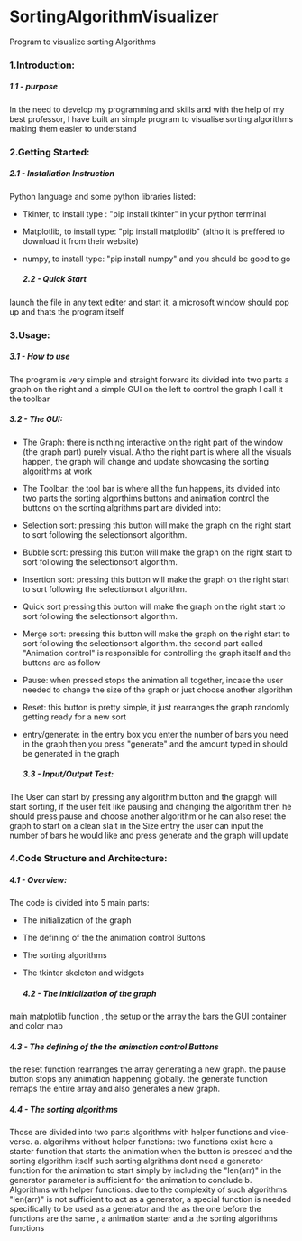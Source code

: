 # SortingAlgorithmVisualizer
Program to visualize sorting Algorithms

<h3>1.Introduction:</h3>

   #####  1.1 - purpose
    
In the need to develop my programming and skills and with the help of my best professor, I have built an simple program to visualise sorting algorithms making them easier to understand

<h3>2.Getting Started:</h3>

   ##### 2.1 - Installation Instruction
   
Python language and some python libraries listed:
- Tkinter, to install type : "pip install tkinter" in your python terminal

- Matplotlib, to install type: "pip install matplotlib" (altho it is preffered to download it from their website)

- numpy, to install type: "pip install numpy"
and you should be good to go

   ##### 2.2 - Quick Start
  
launch the file in any text editer and start it, a microsoft window should pop up and thats the program itself

<h3>3.Usage:</h3>

   ##### 3.1 - How to use
   
The program is very simple and straight forward its divided into two parts a graph on the right and a simple GUI on the left to control the graph I call it the toolbar
        
   ##### 3.2 - The GUI:
   
- The Graph: there is nothing interactive on the right part of the window (the graph part) purely visual. Altho the right part is where all the visuals happen, the graph will change and update showcasing the sorting algorithms at work

- The Toolbar: the tool bar is where all the fun happens, its divided into two parts the sorting algorthims buttons and animation control the buttons on the sorting algrithms part are divided into:
- Selection sort: pressing this button will make the graph on the right start to sort following the selectionsort algorithm.
- Bubble sort: pressing this button will make the graph on the right start to sort following the selectionsort algorithm.
- Insertion sort: pressing this button will make the graph on the right start to sort following the selectionsort algorithm.
- Quick sort pressing this button will make the graph on the right start to sort following the selectionsort algorithm.
- Merge sort: pressing this button will make the graph on the right start to sort following the selectionsort algorithm. the second part called "Animation control" is responsible for controlling the graph itself and the buttons are as follow
- Pause: when pressed stops the animation all together, incase the user needed to change the size of the graph or just choose  another algorithm
- Reset: this button is pretty simple, it just rearranges the graph randomly getting ready for a new sort
- entry/generate: in the entry box you enter the number of bars you need in the graph then you press "generate" and the amount typed in should be generated in the graph
            
   #####  3.3 - Input/Output Test:
    
The User can start by pressing any algorithm button and the grapgh will start sorting, if the user felt like pausing and changing the algorithm
then he should press pause and choose another algorithm or he can also reset the graph to start  on a clean slait
in the Size entry the user can input the number of bars he would like and press generate and the graph will update
  
### 4.Code Structure and Architecture:

   ##### 4.1 - Overview:
    
The code is divided into 5 main parts:
- The initialization of the graph
- The defining of the the animation control Buttons
- The sorting algorithms
- The tkinter skeleton and widgets

   ##### 4.2 - The initialization of the graph
  
main matplotlib function , the setup or the array the bars the GUI container and color map
  
   ##### 4.3 - The defining of the the animation control Buttons
   
the reset function rearranges the array generating a new graph.
the pause button stops any animation happening globally.
the generate function remaps the entire array and also generates a new graph.

   ##### 4.4 - The sorting algorithms
   
Those are divided into two parts algorithms with helper functions and vice-verse.
a. algorihms without helper functions:
two functions exist here a starter function that starts the animation when the button is pressed and the sorting algorithm itself such sorting algrithms dont need a generator function for the animation to start simply by including the "len(arr)" in the generator parameter is sufficient for the animation to conclude
b. Algorithms with helper functions:
due to the complexity of such algorithms. "len(arr)" is not sufficient to act as a generator, a special function is needed specifically to be used as a generator and the as the one before the functions are the same , a animation starter and a the sorting algorithms functions
                
    

                
